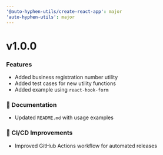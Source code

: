 ```yaml
---
'@auto-hyphen-utils/create-react-app': major
'auto-hyphen-utils': major
---
```

# v1.0.0

### Features

- Added business registration number utility
- Added test cases for new utility functions
- Added example using `react-hook-form`

### 📖 Documentation

- Updated `README.md` with usage examples

### 🔄 CI/CD Improvements

- Improved GitHub Actions workflow for automated releases
